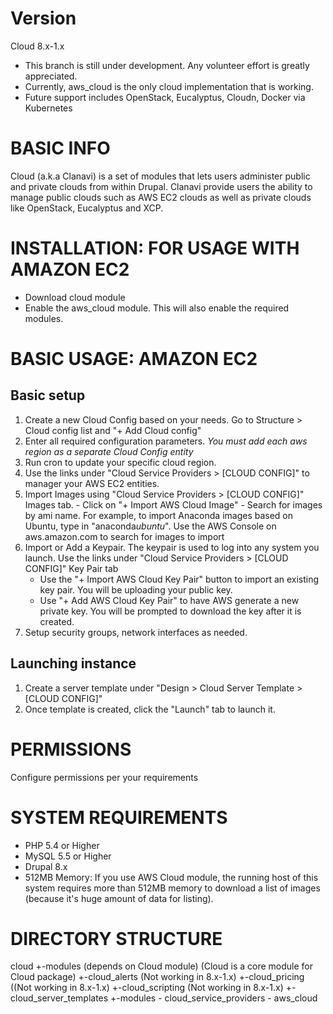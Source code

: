 Version
=======
Cloud 8.x-1.x
- This branch is still under development.  Any volunteer effort is greatly appreciated.
- Currently, aws_cloud is the only cloud implementation that is working.
- Future support includes OpenStack, Eucalyptus, Cloudn, Docker via Kubernetes

BASIC INFO
==========
Cloud (a.k.a Clanavi) is a set of modules that lets users administer public and 
private clouds from within Drupal. Clanavi provide users the ability to manage public 
clouds such as AWS EC2 clouds as well as private clouds like OpenStack, Eucalyptus and XCP.


INSTALLATION: FOR USAGE WITH AMAZON EC2
=======================================
- Download cloud module
- Enable the aws_cloud module.  This will also enable the required modules.

BASIC USAGE: AMAZON EC2
=======================
  Basic setup
  -----------
  1. Create a new Cloud Config based on your needs.  Go to Structure > Cloud config list and "+ Add Cloud config"
  2. Enter all required configuration parameters.  *You must add each aws region as a separate Cloud Config entity*
  3. Run cron to update your specific cloud region.
  4. Use the links under "Cloud Service Providers > [CLOUD CONFIG]" to manager your AWS EC2 entities.
  5. Import Images using "Cloud Service Providers > [CLOUD CONFIG]" Images tab.
    - Click on "+ Import AWS Cloud Image"
    - Search for images by ami name.  For example, to import Anaconda images based on Ubuntu, type in "anaconda*ubuntu*".
      Use the AWS Console on aws.amazon.com to search for images to import
  6. Import or Add a Keypair.  The keypair is used to log into any system you launch.  Use the links under
    "Cloud Service Providers > [CLOUD CONFIG]" Key Pair tab
      - Use the "+ Import AWS Cloud Key Pair" button to import an existing key pair.  You will be uploading your public key.
      - Use "+ Add AWS Cloud Key Pair" to have AWS generate a new private key.  You will be prompted to download the key
        after it is created.
  7. Setup security groups, network interfaces as needed.

  Launching instance
  ------------------
  1. Create a server template under "Design > Cloud Server Template > [CLOUD CONFIG]"
  2. Once template is created, click the "Launch" tab to launch it.

PERMISSIONS
===========
Configure permissions per your requirements

SYSTEM REQUIREMENTS
===================
- PHP    5.4 or Higher
- MySQL  5.5 or Higher
- Drupal 8.x
- 512MB Memory: If you use AWS Cloud module, the running host of this
  system requires more than 512MB memory to download a list of images
 (because it's huge amount of data for listing).

DIRECTORY STRUCTURE
===================
cloud
  +-modules (depends on Cloud module) (Cloud is a core module for Cloud package)
    +-cloud_alerts (Not working in 8.x-1.x)
    +-cloud_pricing ((Not working in 8.x-1.x)
    +-cloud_scripting (Not working in 8.x-1.x)
    +-cloud_server_templates
    +-modules
     - cloud_service_providers
      - aws_cloud

